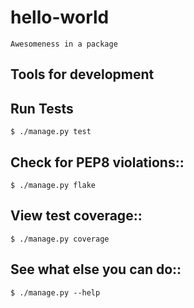 # hello-world

``Awesomeness in a package``

## Tools for development

## Run Tests

```
$ ./manage.py test
```

## Check for PEP8 violations::


```
$ ./manage.py flake
```

## View test coverage::
```
$ ./manage.py coverage
```

## See what else you can do::

```
$ ./manage.py --help
```
